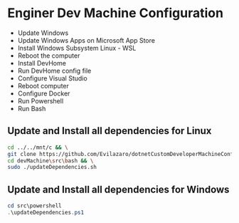 # Enginer Dev Machine Configuration


- Update Windows
- Update Windows Apps on Microsoft App Store
- Install Windows Subsystem Linux - WSL
- Reboot the computer
- Install DevHome
- Run DevHome config file
- Configure Visual Studio
- Reboot computer
- Configure Docker
- Run Powershell
- Run Bash

## Update and Install all dependencies for Linux
``` bash
cd ../../mnt/c && \
git clone https://github.com/Evilazaro/dotnetCustomDeveloperMachineConfiguration.git devMachine && \
cd devMachine\src\bash && \
sudo ./updateDependencies.sh
```
## Update and Install all dependencies for Windows
``` powershell
cd src\powershell
.\updateDependencies.ps1
```